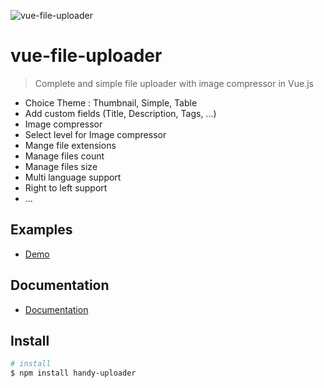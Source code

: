 ![vue-file-uploader](https://img.techpowerup.org/200626/vue-file-uploader038.png)


# vue-file-uploader

> Complete and simple file uploader with image compressor in Vue.js

+ Choice Theme : Thumbnail, Simple, Table
+ Add custom fields (Title, Description, Tags, ...)
+ Image compressor
+ Select level for Image compressor
+ Mange file extensions
+ Manage files count
+ Manage files size
+ Multi language support
+ Right to left support
+ ...

## Examples
- [Demo](https://friendly-varahamihira-45c09f.netlify.app)

## Documentation
- [Documentation](https://friendly-varahamihira-45c09f.netlify.app/documentation)

## Install
```bash
# install 
$ npm install handy-uploader

